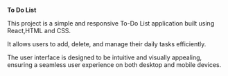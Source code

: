 <b>To Do List</b> 
<p>This project is a simple and responsive To-Do List application built using React,HTML and CSS.</p>
<p>It allows users to add, delete, and manage their daily tasks efficiently.</p>
<p>The user interface is designed to be intuitive and visually appealing, ensuring a seamless user experience on both desktop and mobile devices.</p>
